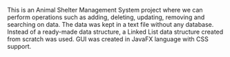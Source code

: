 This is an Animal Shelter Management System project where we can perform operations such as adding, deleting, updating, removing and searching on data.
The data was kept in a text file without any database. Instead of a ready-made data structure, a Linked List data structure created from scratch was used.
GUI was created in JavaFX language with CSS support.

